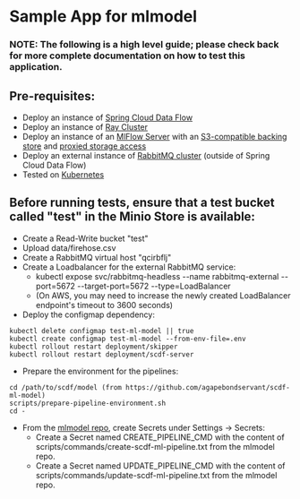 # Sample App for mlmodel
### NOTE: The following is a high level guide; please check back for more complete documentation on how to test this application.

## Pre-requisites:
* Deploy an instance of <a href="https://spring.io/guides/gs/spring-cloud-dataflow/" target="_blank">Spring Cloud Data Flow</a>
* Deploy an instance of <a href="https://docs.ray.io/en/latest/serve/production-guide/kubernetes.html" target="_blank">Ray Cluster</a>
* Deploy an instance of an <a href="https://mlflow.org/docs/latest/quickstart.html" target="_blank">MlFlow Server</a> 
  with an <a href="https://mlflow.org/docs/latest/tracking.html#scenario-4-mlflow-with-remote-tracking-server-backend-and-artifact-stores" target="_blank">S3-compatible backing store</a> and 
  <a href="https://mlflow.org/docs/latest/tracking.html#scenario-5-mlflow-tracking-server-enabled-with-proxied-artifact-storage-access" target="_blank">proxied storage access</a>
* Deploy an external instance of <a href="https://www.rabbitmq.com/kubernetes/operator/operator-overview.html" target="_blank">RabbitMQ cluster</a> (outside of Spring Cloud Data Flow)
* Tested on <a href="https://kubernetes.io/" target="_blank">Kubernetes</a>

## Before running tests, ensure that a test bucket called "test" in the Minio Store is available:
* Create a Read-Write bucket "test"
* Upload data/firehose.csv
* Create a RabbitMQ virtual host "qcirbflj"
* Create a Loadbalancer for the external RabbitMQ service:
  * kubectl expose svc/rabbitmq-headless --name rabbitmq-external --port=5672 --target-port=5672 --type=LoadBalancer
  * (On AWS, you may need to increase the newly created LoadBalancer endpoint's timeout to 3600 seconds)
* Deploy the configmap dependency:
```
kubectl delete configmap test-ml-model || true
kubectl create configmap test-ml-model --from-env-file=.env
kubectl rollout restart deployment/skipper
kubectl rollout restart deployment/scdf-server
```

* Prepare the environment for the pipelines:
```
cd /path/to/scdf/model (from https://github.com/agapebondservant/scdf-ml-model)
scripts/prepare-pipeline-environment.sh
cd -
```

* From the <a href="https://github.com/agapebondservant/scdf-ml-model" target="_blank">mlmodel repo</a>, create Secrets under Settings -> Secrets:
  * Create a Secret named CREATE_PIPELINE_CMD with the content of scripts/commands/create-scdf-ml-pipeline.txt from the mlmodel repo.
  * Create a Secret named UPDATE_PIPELINE_CMD with the content of scripts/commands/update-scdf-ml-pipeline.txt from the mlmodel repo.
